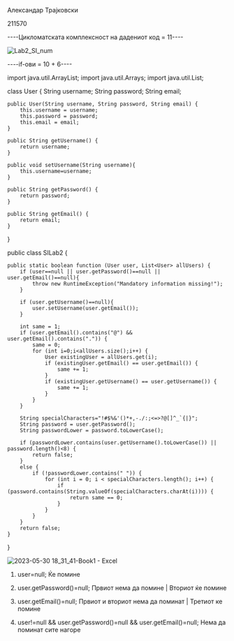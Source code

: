 Александар Трајковски

211570
 
 
 
----Цикломатската комплексност на дадениот код = 11----

![Lab2_SI_num](https://github.com/YOTI876/SI_2023_lab2_211570/assets/82913978/d5d9f4f0-f4f4-471b-ac65-5e145421d8fd)


----if-ови = 10 + 6----

import java.util.ArrayList;
import java.util.Arrays;
import java.util.List;

class User {
    String username;
    String password;
    String email;

    public User(String username, String password, String email) { 
        this.username = username; 
        this.password = password; 
        this.email = email; 
    }

    public String getUsername() { 
        return username; 
    }

    public void setUsername(String username){ 
        this.username=username; 
    }

    public String getPassword() { 
        return password; 
    }

    public String getEmail() { 
        return email; 
    }
}

public class SILab2 { 

    public static boolean function (User user, List<User> allUsers) { 
        if (user==null || user.getPassword()==null || user.getEmail()==null){ 
            throw new RuntimeException("Mandatory information missing!"); 
        }

        if (user.getUsername()==null){ 
            user.setUsername(user.getEmail()); 
        }

        int same = 1; 
        if (user.getEmail().contains("@") && user.getEmail().contains(".")) {
            same = 0; 
            for (int i=0;i<allUsers.size();i++) { 
                User existingUser = allUsers.get(i);
                if (existingUser.getEmail() == user.getEmail()) { 
                    same += 1; 
                }
                if (existingUser.getUsername() == user.getUsername()) { 
                    same += 1;
                }
            }
        }

        String specialCharacters="!#$%&'()*+,-./:;<=>?@[]^_`{|}"; 
        String password = user.getPassword(); 
        String passwordLower = password.toLowerCase(); 

        if (passwordLower.contains(user.getUsername().toLowerCase()) || password.length()<8) { 
            return false; 
        }
        else { 
            if (!passwordLower.contains(" ")) { 
                for (int i = 0; i < specialCharacters.length(); i++) {
                    if (password.contains(String.valueOf(specialCharacters.charAt(i)))) { 
                        return same == 0; 
                    }
                }
            }
        }
        return false; 
    }

}

![2023-05-30 18_31_41-Book1 - Excel](https://github.com/YOTI876/SI_2023_lab2_211570/assets/82913978/125ce0de-03ed-485d-a612-80c44b6afd7e)

1. user=null; Ќе помине

2. user.getPassword()=null; Првиот нема да помине | Вториот ќе помине

3. user.getEmail()=null; Првиот и вториот нема да поминат | Третиот ке помине

4. user!=null && user.getPassword()=null && user.getEmail()=null; Нема да поминат сите нагоре
